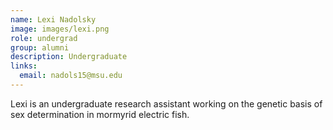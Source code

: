 ```yaml
---
name: Lexi Nadolsky
image: images/lexi.png
role: undergrad
group: alumni
description: Undergraduate
links:
  email: nadols15@msu.edu
---
```


Lexi is an undergraduate research assistant working on the genetic basis of sex determination in mormyrid electric fish.
